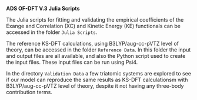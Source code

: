 **ADS OF-DFT V.3 Julia Scripts**

The Julia scripts for fitting and validating the empirical coefficients of the Exange and Correlation (XC) and Kinetic Energy (KE) functionals can be accessed in the folder ``Julia Scripts``.

The reference KS-DFT calculations, using B3LYP/aug-cc-pVTZ level of theory, can be accessed in the folder ``Reference Data``. In this folder the input and output files are all available, and also the Python script used to create the input files. These input files can be run using Psi4.

In the directory ``Validation Data`` a few triatomic systems are explored to see if our model can reproduce the same results as KS-DFT calculationsm with B3LYP/aug-cc-pVTZ level of theory, despite it not having any three-body contribution terms.
